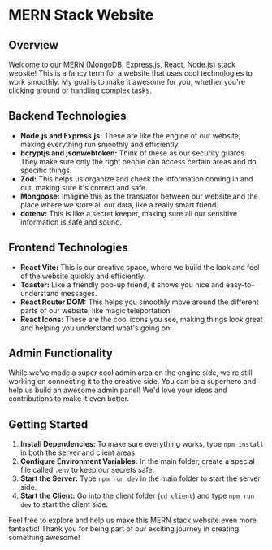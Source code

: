 # MERN Stack Website

## Overview

Welcome to our MERN (MongoDB, Express.js, React, Node.js) stack website! This is a fancy term for a website that uses cool technologies to work smoothly. My goal is to make it awesome for you, whether you're clicking around or handling complex tasks.

## Backend Technologies

- **Node.js and Express.js:** These are like the engine of our website, making everything run smoothly and efficiently.
- **bcryptjs and jsonwebtoken:** Think of these as our security guards. They make sure only the right people can access certain areas and do specific things.
- **Zod:** This helps us organize and check the information coming in and out, making sure it's correct and safe.
- **Mongoose:** Imagine this as the translator between our website and the place where we store all our data, like a really smart friend.
- **dotenv:** This is like a secret keeper, making sure all our sensitive information is safe and sound.

## Frontend Technologies

- **React Vite:** This is our creative space, where we build the look and feel of the website quickly and efficiently.
- **Toaster:** Like a friendly pop-up friend, it shows you nice and easy-to-understand messages.
- **React Router DOM:** This helps you smoothly move around the different parts of our website, like magic teleportation!
- **React Icons:** These are the cool icons you see, making things look great and helping you understand what's going on.

## Admin Functionality

While we've made a super cool admin area on the engine side, we're still working on connecting it to the creative side. You can be a superhero and help us build an awesome admin panel! We'd love your ideas and contributions to make it even better.

## Getting Started

1. **Install Dependencies:** To make sure everything works, type `npm install` in both the server and client areas.
2. **Configure Environment Variables:** In the main folder, create a special file called `.env` to keep our secrets safe.
3. **Start the Server:** Type `npm run dev` in the main folder to start the server side.
4. **Start the Client:** Go into the client folder (`cd client`) and type `npm run dev` to start the client side.

Feel free to explore and help us make this MERN stack website even more fantastic! Thank you for being part of our exciting journey in creating something awesome!
